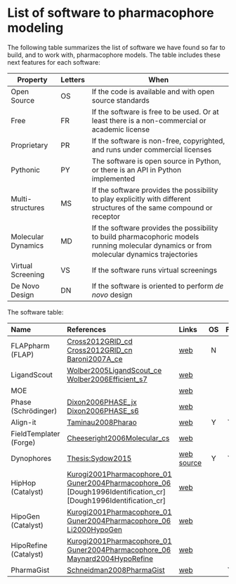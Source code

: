# List of software to pharmacophore modeling

The following table summarizes the list of software we have found so far to build, and to work
with, pharmacophore models. The table includes these next features for each software:

|   Property | Letters  | When |
|---|---|---|
| Open Source | OS | If the code is available and with open source standards |
| Free |  FR | If the software is free to be used. Or at least there is a non-commercial or academic license |
| Proprietary | PR | If the software is non-free, copyrighted, and runs under commercial licenses |
| Pythonic | PY | The software is open source in Python, or there is an API in Python implemented |
| Multi-structures | MS | If the software provides the possibility to play explicitly with different structures of the same compound or receptor |
| Molecular Dynamics| MD | If the software provides the possibility to build pharmacophoric models running molecular dynamics or from molecular dynamics trajectories|
| Virtual Screening | VS | If the software runs virtual screenings |
| De Novo Design | DN | If the software is oriented to perform *de novo* design |


The software table:

| Name         | References | Links            | OS | FR | PR | PY | MS | MD | VS | DN | Comments |
| :--------    | :--------- | :--------------- | :-:| :-:| :-:| :-:| :-:| :-:| :-:| :-:| :------- |
| FLAPpharm (FLAP)   | [Cross2012GRID_cd][Cross2012GRID_cd] [Cross2012GRID_cn][Cross2012GRID_cn] [Baroni2007A_ce][Baroni2007A_ce] | [web][FLAP web] | N  |    | Y  |    |    |    | Y  |    |    |
| LigandScout  | [Wolber2005LigandScout_ce][Wolber2005LigandScout_ce] [Wolber2006Efficient_s7][Wolber2006Efficient_s7] | [web][LigandScout web] |    |    | Y  |    |    |    | Y  |    |    |
| MOE          |            | [web][MOE web]   |    |    | Y  |    |    |    | Y  |    |          |
| Phase (Schrödinger)       | [Dixon2006PHASE_jx][Dixon2006PHASE_jx] [Dixon2006PHASE_s6][Dixon2006PHASE_s6] | [web][Phase web] |    |    | Y  |    |    |    | Y  |    |   |
| Align-it     | [Taminau2008Pharao][Taminau2008Pharao] | [web][Align-it web] | Y  | Y  |    | Y  |    |    |    |    | Old Pharao |
| FieldTemplater (Forge) | [Cheeseright2006Molecular_cs][Cheeseright2006Molecular_cs] | [web][Forge web] |    |    | Y  |    |    |    |    |    |   |
| Dynophores   | [Thesis:Sydow2015][Thesis:Sydow2015] | [web][Dynophores web] [source][Dynophores GitHub] | Y  | Y  |    | Y  |    | Y  |    |    |   |
| HipHop (Catalyst)| [Kurogi2001Pharmacophore_01][Kurogi2001Pharmacophore_01] [Guner2004Pharmacophore_06][Guner2004Pharmacophore_06] [Dough1996Identification_cr][Dough1996Identification_cr] | [web][Catalyst web]     |    |    | Y  |    | Y? |    | Y  |    | Now in BioviaDiscovery Studio |
| HipoGen (Catalyst)| [Kurogi2001Pharmacophore_01][Kurogi2001Pharmacophore_01] [Guner2004Pharmacophore_06][Guner2004Pharmacophore_06] [Li2000HypoGen][Li2000HypoGen] | [web][Catalyst web]     |    |    | Y  |    |    |    | Y  |    | Now in BioviaDiscovery Studio |
| HipoRefine (Catalyst)| [Kurogi2001Pharmacophore_01][Kurogi2001Pharmacophore_01] [Guner2004Pharmacophore_06][Guner2004Pharmacophore_06] [Maynard2004HypoRefine][Maynard2004HypoRefine] | [web][Catalyst web]     |    |    | Y  |    |    |    | Y  |    | Now in BioviaDiscovery Studio |
| PharmaGist    | [Schneidman2008PharmaGist][Schneidman2008PharmaGist]  |  [web][PharmaGist web]  |    |  Y  |    |    |    |    |    |    | Web app |

[FLAP web]: https://www.moldiscovery.com/software/flap/ "FLAP 2.2 & WaterFLAP"
[Cross2012GRID_cd]: https://doi.org/10.1021/ci300153d "Cross, Simon, Massimo Baroni, Laura Goracci, and Gabriele Cruciani. “GRID-Based Three-Dimensional Pharmacophores I: FLAPpharm, a Novel Approach for Pharmacophore Elucidation.” Journal of Chemical Information and Modeling 52, no. 10 (2012): 2587–98."
[Cross2012GRID_cn]: https://doi.org/10.1021/ci300154n "Cross, Simon, Francesco Ortuso, Massimo Baroni, Giosuè Costa, Simona Distinto, Federica Moraca, Stefano Alcaro, and Gabriele Cruciani. “GRID-Based Three-Dimensional Pharmacophores II: PharmBench, a Benchmark Data Set for Evaluating Pharmacophore Elucidation Methods.” Journal of Chemical Information and Modeling 52, no. 10 (2012): 2599–2608."
[Baroni2007A_ce]: https://doi.org/10.1021/ci600253e "Baroni, Massimo, Gabriele Cruciani, Simone Sciabola, Francesca Perruccio, and Jonathan S Mason. “A Common Reference Framework for Analyzing/Comparing Proteins and Ligands. Fingerprints for Ligands And Proteins (FLAP): Theory and Application.” Journal of Chemical Information and Modeling 47, no. 2 (2007): 279–94."
[LigandScout web]: http://www.inteligand.com/ "Inte:Ligand"
[PharmaGist web]: https://bioinfo3d.cs.tau.ac.il/PharmaGist/php.php "PharmaGist webserver"
[Wolber2005LigandScout_ce]: https://doi.org/10.1021/ci049885e "Wolber, Gerhard, and Thierry Langer. “LigandScout:  3-D Pharmacophores Derived from Protein-Bound Ligands and Their Use as Virtual Screening Filters.” Journal of Chemical Information and Modeling 45, no. 1 (2005): 160–69."
[Wolber2006Efficient_s7]: https://doi.org/10.1007/s10822-006-9078-7 "Wolber, Gerhard, Alois A. Dornhofer, and Thierry Langer. “Efficient Overlay of Small Organic Molecules Using 3D Pharmacophores.” Journal of Computer-Aided Molecular Design 20, no. 12 (2006): 773–88."
[MOE web]: https://www.chemcomp.com/index.htm "Chemical Computing Group"
[Phase web]: https://www.schrodinger.com/products/phase "Schrödinger Inc."
[Dixon2006PHASE_jx]: https://doi.org/10.1111/j.1747-0285.2006.00384.x "Dixon, Steven L., Alexander M. Smondyrev, and Shashidhar N. Rao. “PHASE: A Novel Approach to Pharmacophore Modeling and 3D Database Searching.” Chemical Biology & Drug Design 67, no. 5 (2006): 370–72."
[Dixon2006PHASE_s6]: https://doi.org/10.1007/s10822-006-9087-6 "Dixon, Steven L., Alexander M. Smondyrev, Eric H. Knoll, Shashidhar N. Rao, David E. Shaw, and Richard A. Friesner. “PHASE: A New Engine for Pharmacophore Perception, 3D QSAR Model Development, and 3D Database Screening: 1. Methodology and Preliminary Results.” Journal of Computer-Aided Molecular Design 20, no. 10–11 (2006): 647–71."
[Align-it web]: http://silicos-it.be.s3-website-eu-west-1.amazonaws.com/software/software.html "silicos-it"
[Taminau2008Pharao]: https://doi.org/10.1016/j.jmgm.2008.04.003 "Taminau, Jonatan, Gert Thijs, and Hans De Winter. “Pharao: Pharmacophore Alignment and Optimization.” Journal of Molecular Graphics and Modelling 27, no. 2 (2008): 161–69."
[Forge web]: https://www.cresset-group.com/software/field-templater/ "Forge, Cresset Software."
[Cheeseright2006Molecular_cs]: https://doi.org/10.1021/ci050357s "Cheeseright, Tim, Mark Mackey, Sally Rose, and Andy Vinter. “Molecular Field Extrema as Descriptors of Biological Activity:  Definition and Validation.” Journal of Chemical Information and Modeling 46, no. 2 (2006): 665–76."
[Dynophores web]: https://dynophores.readthedocs.io/en/latest/ "Dynophores' Read the docs"
[Dynophores GitHub]: https://github.com/dominiquesydow/dynophores "Dynophores' GitHub"
[Thesis:Sydow2015]: https://doi.org/10.18452/14267 "Dominique Sydow.'Dynophores: Novel Dynamic Pharmacophores'. 2015"
[Catalyst web]: https://www.3ds.com/products-services/biovia/products/molecular-modeling-simulation/biovia-discovery-studio/pharmacophore/ "Biovia Discovery Studio"
[Kurogi2001Pharmacophore_01]: https://doi.org/10.2174/0929867013372481 "Kurogi, Yasuhisa, and Osman Guner. “Pharmacophore Modeling and Three-Dimensional Database Searching for Drug Design Using Catalyst.” Current Medicinal Chemistry 8, no. 9 (2001): 1035–55."
[Doug1996Identification_cr]: https://doi.org/10.1021/ci950273r "Barnum, Doug, Jonathan Greene, Andrew Smellie, and Peter Sprague. “Identification of Common Functional Configurations Among Molecules.” Journal of Chemical Information and Computer Sciences 36, no. 3 (1996): 563–71."
[Guner2004Pharmacophore_06]: https://doi.org/10.2174/0929867043364036 "Guner, Osman, Omoshile Clement, and Yasuhisa Kurogi. “Pharmacophore Modeling and Three Dimensional Database Searching for Drug Design Using Catalyst: Recent Advances.” Current Medicinal Chemistry 11, no. 22 (2004): 2991–3005."
[Maynard2004HypoRefine]: - "Maynard, AJ, M Waldman, and J Sutter. “Hyporefine: Automated Identification of Exclusion Volumes in Pharmacophore Models.” In ABSTRACTS OF PAPERS OF THE AMERICAN CHEMICAL SOCIETY, 227:U686--U686, 2004."
[Li2000HypoGen]: - "Li, H, J Sutter, and R Hoffmann. “HypoGen: An Automated System for Generating 3D Predictive Pharmacophore Models.” Pharmacophore Perception, Development, and Use in Drug Design 2 (2000): 171."
[Schneidman2008PharmaGist]: https://doi.org/10.1093/nar/gkn187 "Dina Schneidman-Duhovny, Oranit Dror, Yuval Inbar, Ruth Nussinov, Haim J. Wolfson, PharmaGist: a webserver for ligand-based pharmacophore detection, Nucleic Acids Research, Volume 36, Issue suppl_2, 1 July 2008, Pages W223–W228"
